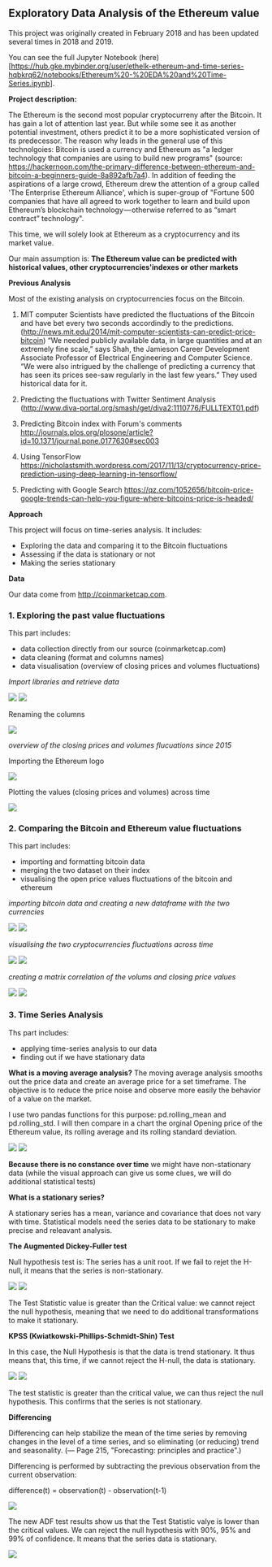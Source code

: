 ## Exploratory Data Analysis of the Ethereum value 

This project was originally created in February 2018 and has been updated several times in 2018 and 2019. 

You can see the full Jupyter Notebook (here)[https://hub.gke.mybinder.org/user/ethelk-ethereum-and-time-series-hqbkrq62/notebooks/Ethereum%20-%20EDA%20and%20Time-Series.ipynb]. 

**Project description:** 

The Ethereum is the second most popular cryptocurreny after the Bitcoin. It has gain a lot of attention last year. But while some see it as another potential investment, others predict it to be a more sophisticated version of its predecessor. The reason why leads in the general use of this technolgoies: Bitcoin is used a currency and Ethereum as "a ledger technology that companies are using to build new programs" (source: https://hackernoon.com/the-primary-difference-between-ethereum-and-bitcoin-a-beginners-guide-8a892afb7a4). In addition of feeding the aspirations of a large crowd, Ethereum drew the attention of a group called 'The Enterprise Ethereum Alliance', which is super-group of "Fortune 500 companies that have all agreed to work together to learn and build upon Ethereum’s blockchain technology — otherwise referred to as “smart contract” technology".

This time, we will solely look at Ethereum as a cryptocurrency and its market value. 

Our main assumption is: **The Ethereum value can be predicted with historical values, other cryptocurrencies'indexes or other markets**


**Previous Analysis**

Most of the existing analysis on cryptocurrencies focus on the Bitcoin. 

1. MIT computer Scientists have predicted the fluctuations of the Bitcoin and have bet every two seconds accordindly to the predictions. (http://news.mit.edu/2014/mit-computer-scientists-can-predict-price-bitcoin) “We needed publicly available data, in large quantities and at an extremely fine scale,” says Shah, the Jamieson Career Development Associate Professor of Electrical Engineering and Computer Science. “We were also intrigued by the challenge of predicting a currency that has seen its prices see-saw regularly in the last few years.” They used historical data for it.

2. Predicting the fluctuations with Twitter Sentiment Analysis
(http://www.diva-portal.org/smash/get/diva2:1110776/FULLTEXT01.pdf)

3. Predicting Bitcoin index with Forum's comments
http://journals.plos.org/plosone/article?id=10.1371/journal.pone.0177630#sec003

4. Using TensorFlow
https://nicholastsmith.wordpress.com/2017/11/13/cryptocurrency-price-prediction-using-deep-learning-in-tensorflow/

5. Predicting with Google Search
https://qz.com/1052656/bitcoin-price-google-trends-can-help-you-figure-where-bitcoins-price-is-headed/


**Approach**

This project will focus on time-series analysis. It includes: 
- Exploring the data and comparing it to the Bitcoin fluctuations 
- Assessing if the data is stationary or not
- Making the series stationary 

**Data**

Our data come from http://coinmarketcap.com. 


### 1. Exploring the past value fluctuations

This part includes: 
- data collection directly from our source (coinmarketcap.com)
- data cleaning (format and columns names) 
- data visualisation (overview of closing prices and volumes fluctuations) 

_Import libraries and retrieve data_

<img src="images/import_lib_2.png?raw=true"/>

<img src="images/head.png?raw=true"/>

Renaming the columns 

<img src="images/rename_col.png?raw=true"/>

_overview of the closing prices and volumes flucuations since 2015_

Importing the Ethereum logo 

<img src="images/logo.png?raw=true"/>

Plotting the values (closing prices and volumes) across time

<img src="images/visuali.png?raw=true"/>


### 2. Comparing the Bitcoin and Ethereum value fluctuations

This part includes:
- importing and formatting bitcoin data 
- merging the two dataset on their index 
- visualising the open price values fluctuations of the bitcoin and ethereum 

_importing bitcoin data and creating a new dataframe with the two currencies_

<img src="images/code_df_compare.png?raw=true"/>

<img src="images/df_compare_eth_bit.png?raw=true"/>

_visualising the two cryptocurrencies fluctuations across time_

<img src="images/vis_bit_eth_code.png?raw=true"/>

<img src="images/vis_bit_eth_2018_2018.png?raw=true"/>

_creating a matrix correlation of the volums and closing price values_ 

<img src="images/matrix_corr_code.png?raw=true"/>

<img src="images/matric_corr_vis.png?raw=true"/>


### 3. Time Series Analysis 

Ths part includes: 
- applying time-series analysis to our data 
- finding out if we have stationary data

**What is a moving average analysis?**
The moving average analysis smooths out the price data and create an average price for a set timeframe. The objective is to reduce the price noise and observe more easily the behavior of a value on the market. 

I use two pandas functions for this purpose: pd.rolling_mean and pd.rolling_std. I will then compare in a chart the orginal Opening price of the Ethereum value, its rolling average and its rolling standard deviation. 

<img src="images/rolling_mean_std_code.png?raw=true"/>

<img src="images/rolling_mean_std.png?raw=true"/>

**Because there is no constance over time** we might have non-stationary data (while the visual approach can give us some clues, we will do additional statistical tests)

**What is a stationary series?** 

A stationary series has a mean, variance and covariance that does not vary with time. Statistical models need the series data to be stationary to make precise and releavant analysis. 

**The Augmented Dickey-Fuller test** 

Null hypothesis test is: The series has a unit root. If we fail to rejet the H-null, it means that the series is non-stationary. 

<img src="images/results_1_code.png?raw=true"/>

<img src="images/results_1.png?raw=true"/>

The Test Statistic value is greater than the Critical value: we cannot reject the null hypothesis, meaning that we need to do additional transformations to make it stationary.

**KPSS (Kwiatkowski-Phillips-Schmidt-Shin) Test** 

In this case, the Null Hypothesis is that the data is trend stationary. It thus means that, this time, if we cannot reject the H-null, the data is stationary. 

<img src="images/Screen Shot 2019-08-05 at 9.33.06 pm.png?raw=true"/> 

<img src="images/Screen Shot 2019-08-05 at 9.33.13 pm.png?raw=true"/>

The test statistic is greater than the critical value, we can thus reject the null hypothesis. This confirms that the series is not stationary.

**Differencing** 

Differencing can help stabilize the mean of the time series by removing changes in the level of a time series, and so eliminating (or reducing) trend and seasonality. (— Page 215, "Forecasting: principles and practice".) 

Differencing is performed by subtracting the previous observation from the current observation:

difference(t) = observation(t) - observation(t-1)

<img src="images/Screen Shot 2019-08-06 at 9.07.00 am.png?raw=true"/>

The new ADF test results show us that the Test Statistic valye is lower than the critical values. We can reject the null hypothesis with 90%, 95% and 99% of confidence. It means that the series data is stationary. 

<img src="images/Screen Shot 2019-08-06 at 9.07.05 am.png?raw=true"/>














